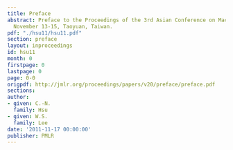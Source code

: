 ```yaml
---
title: Preface
abstract: Preface to the Proceedings of the 3rd Asian Conference on Machine Learning,
  November 13-15, Taoyuan, Taiwan.
pdf: "./hsu11/hsu11.pdf"
section: preface
layout: inproceedings
id: hsu11
month: 0
firstpage: 0
lastpage: 0
page: 0-0
origpdf: http://jmlr.org/proceedings/papers/v20/preface/preface.pdf
sections: 
author:
- given: C.-N.
  family: Hsu
- given: W.S.
  family: Lee
date: '2011-11-17 00:00:00'
publisher: PMLR
---
```

